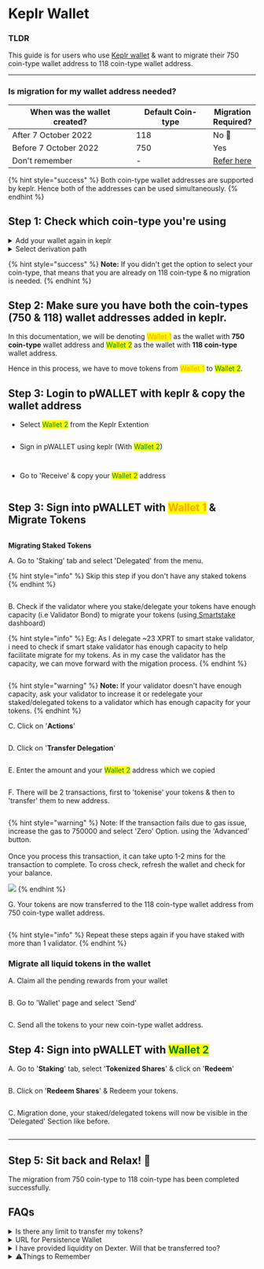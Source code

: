 # Keplr Wallet

### TLDR

This guide is for users who use [Keplr wallet](https://keplr.app/) & want to migrate their 750 coin-type wallet address to 118 coin-type wallet address.

***

### Is migration for my wallet address needed?

<table><thead><tr><th width="294.66666666666663">When was the wallet created?</th><th width="172">Default Coin-type</th><th>Migration Required?</th></tr></thead><tbody><tr><td>After 7 October 2022</td><td>118 </td><td>No 🎉</td></tr><tr><td>Before 7 October 2022</td><td>750</td><td>Yes</td></tr><tr><td>Don't remember</td><td>-</td><td><a href="keplr-wallet.md#step-1-check-which-coin-type-youre-using">Refer here</a></td></tr></tbody></table>

{% hint style="success" %}
Both coin-type wallet addresses are supported by keplr. Hence both of the addresses can be used simultaneously.
{% endhint %}

## Step 1: Check which coin-type you're using

<details>

<summary>Add your wallet again in keplr</summary>



<img src="../.gitbook/assets/Screenshot 2023-11-01 at 11.55.16 PM.png" alt="" data-size="original">

<img src="../.gitbook/assets/Screenshot 2023-11-01 at 11.55.25 PM.png" alt="" data-size="original">

![](<../.gitbook/assets/Screenshot 2023-11-01 at 11.55.34 PM.png>)

![](<../.gitbook/assets/Screenshot 2023-11-01 at 11.56.01 PM.png>)

Note: Name this wallet as "Wallet 2"

</details>

<details>

<summary>Select derivation path</summary>

You'll be given an option to select the coin-type

![](<../.gitbook/assets/Screenshot 2023-11-01 at 11.56.52 PM.png>)

</details>

{% hint style="success" %}
**Note:** If you didn't get the option to select your coin-type, that means that you are already on 118 coin-type & no migration is needed.
{% endhint %}

## Step 2: Make sure you have both the coin-types (750 & 118) wallet addresses added in keplr.&#x20;

In this documentation, we will be denoting <mark style="color:orange;">Wallet 1</mark> as the wallet with **750 coin-type** wallet address and <mark style="color:green;">Wallet 2</mark> as the wallet with **118 coin-type** wallet address.&#x20;

Hence in this process, we have to move tokens from <mark style="color:orange;">Wallet 1</mark> to <mark style="color:green;">Wallet 2</mark>.

## Step 3: Login to pWALLET with keplr & copy the wallet address&#x20;

* Select <mark style="color:green;">Wallet 2</mark> from the Keplr Extention

<figure><img src="../.gitbook/assets/Screenshot 2023-11-02 at 12.46.25 AM.png" alt=""><figcaption></figcaption></figure>

* Sign in pWALLET using keplr (With <mark style="color:green;">Wallet 2</mark>)

<figure><img src="../.gitbook/assets/Screenshot 2023-11-02 at 12.32.41 AM.png" alt=""><figcaption></figcaption></figure>

<figure><img src="../.gitbook/assets/Screenshot 2023-11-02 at 12.34.24 AM.png" alt=""><figcaption></figcaption></figure>

* Go to 'Receive' & copy your <mark style="color:green;">Wallet 2</mark> address

<figure><img src="../.gitbook/assets/Screenshot 2023-11-02 at 12.36.07 AM.png" alt=""><figcaption></figcaption></figure>

## Step 3: Sign into pWALLET with <mark style="color:orange;">Wallet 1</mark> & Migrate Tokens

<figure><img src="../.gitbook/assets/Screenshot 2023-11-02 at 12.47.54 AM.png" alt=""><figcaption></figcaption></figure>

**Migrating Staked Tokens**

A. Go to 'Staking' tab and select 'Delegated' from the menu.

{% hint style="info" %}
Skip this step if you don't have any staked tokens
{% endhint %}

<figure><img src="../.gitbook/assets/Screenshot 2023-11-02 at 12.48.26 AM.png" alt=""><figcaption></figcaption></figure>

B. Check if the validator where you stake/delegate your tokens have enough capacity (i.e Validator Bond) to migrate your tokens (using[ Smartstake](https://analytics.smartstake.io/persistence/valbonds) dashboard)

{% hint style="info" %}
Eg: As I delegate \~23 XPRT to smart stake validator, i need to check if smart stake validator has enough capacity to help facilitate migrate for my tokens. As in my case the validator has the capacity, we can move forward with the migation process.
{% endhint %}

<figure><img src="../.gitbook/assets/Screenshot 2023-10-23 at 11.21.56 AM.png" alt=""><figcaption></figcaption></figure>

{% hint style="warning" %}
**Note:** If your validator doesn't have enough capacity, ask your validator to increase it or redelegate your staked/delegated tokens to a validator which has enough capacity for your tokens.
{% endhint %}

C. Click on '**Actions**'

<figure><img src="../.gitbook/assets/Screenshot 2023-10-23 at 11.30.27 AM (1).png" alt=""><figcaption></figcaption></figure>

D. Click on '**Transfer Delegation**'

<figure><img src="../.gitbook/assets/Screenshot 2023-10-23 at 11.32.19 AM.png" alt=""><figcaption></figcaption></figure>

E. Enter the amount and your <mark style="color:green;">Wallet 2</mark> address which we copied

<figure><img src="../.gitbook/assets/Screenshot 2023-10-23 at 11.34.15 AM.png" alt=""><figcaption></figcaption></figure>

F. There will be 2 transactions, first to 'tokenise' your tokens & then to 'transfer' them to new address.&#x20;

<figure><img src="../.gitbook/assets/Screenshot 2023-10-23 at 11.40.57 AM.png" alt=""><figcaption></figcaption></figure>

{% hint style="warning" %}
Note: If the transaction fails due to gas issue, increase the gas to 750000 and select 'Zero' Option. using the 'Advanced' button.\
\
Once you process this transaction, it can take upto 1-2 mins for the transaction to complete. To cross check, refresh the wallet and check for your balance.&#x20;

&#x20;![](<../.gitbook/assets/Screenshot 2023-11-02 at 12.56.03 AM.png>)
{% endhint %}



G. Your tokens are now transferred to the 118 coin-type wallet address from 750 coin-type wallet address.&#x20;

<figure><img src="../.gitbook/assets/Screenshot 2023-10-23 at 11.41.47 AM.png" alt=""><figcaption></figcaption></figure>

{% hint style="info" %}
Repeat these steps again if you have staked with more than 1 validator.
{% endhint %}



### Migrate all liquid tokens in the wallet



A. Claim all the pending rewards from your wallet

<figure><img src="../.gitbook/assets/Screenshot 2023-11-02 at 1.01.42 AM.png" alt=""><figcaption></figcaption></figure>

B. Go to 'Wallet' page and select 'Send'&#x20;

<figure><img src="../.gitbook/assets/Screenshot 2023-11-02 at 12.59.03 AM.png" alt=""><figcaption></figcaption></figure>

C. Send all the tokens to your new coin-type wallet address.



## Step 4: Sign into pWALLET with <mark style="color:green;">Wallet 2</mark>



A. Go to '**Staking**' tab, select '**Tokenized Shares**' & click on '**Redeem**'

<figure><img src="../.gitbook/assets/Screenshot 2023-10-23 at 11.51.33 AM.png" alt=""><figcaption></figcaption></figure>

B. Click on '**Redeem Shares**' & Redeem your tokens.

<figure><img src="../.gitbook/assets/Screenshot 2023-10-23 at 11.53.59 AM.png" alt=""><figcaption></figcaption></figure>

C. Migration done, your staked/delegated tokens will now be visible in the 'Delegated' Section like before.&#x20;

<figure><img src="../.gitbook/assets/Screenshot 2023-10-23 at 11.59.20 AM.png" alt=""><figcaption></figcaption></figure>

***

## Step 5: Sit back and Relax! 🎉

The migration from 750 coin-type to 118 coin-type has been completed successfully.



## FAQs

<details>

<summary>Is there any limit to transfer my tokens?</summary>

No, there is no limit.&#x20;

</details>

<details>

<summary>URL for Persistence Wallet</summary>

This is the correct URL: https://wallet.persistence.one

</details>

<details>

<summary>I have provided liquidity on Dexter. Will that be transferred too?</summary>

No, this process does not transfer your liquidity. You need to first remove the bonded tokens on dexter, migrate using the above steps & then provide the liquidity again.

</details>

<details>

<summary>⚠️Things to Remember</summary>

1. No one from the persistence team will contact you to help you migrate your tokens.&#x20;
2. Never share your seed/keystore with anyone.&#x20;
3. Always make sure that you are using the correct and SSL enabled URL.
4. The only way to contact persistence team is by messaging on the verified [Peristence community chat on Telegram](https://t.me/PersistenceOneChat).&#x20;

</details>
